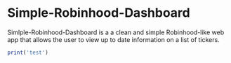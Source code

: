 # Simple-Robinhood-Dashboard

Simlple-Robinhood-Dashboard is a a clean and simple Robinhood-like web app that allows the user to view up to date information on a list of tickers.

```javascript
print('test')
```
